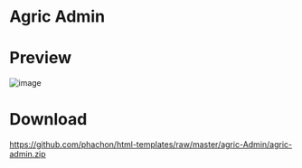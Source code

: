 # Agric Admin

# Preview
![image](https://github.com/phachon/html-templates/blob/master/agric-Admin/agric.png)

# Download
https://github.com/phachon/html-templates/raw/master/agric-Admin/agric-admin.zip
